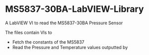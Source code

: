 # MS5837-30BA-LabVIEW-Library
A LabVIEW VI to read the MS5837-30BA Pressure Sensor

The files contain VIs to 
- Fetch the constants of the MS5837
- Read the Pressure and Temperature values outputted by 
